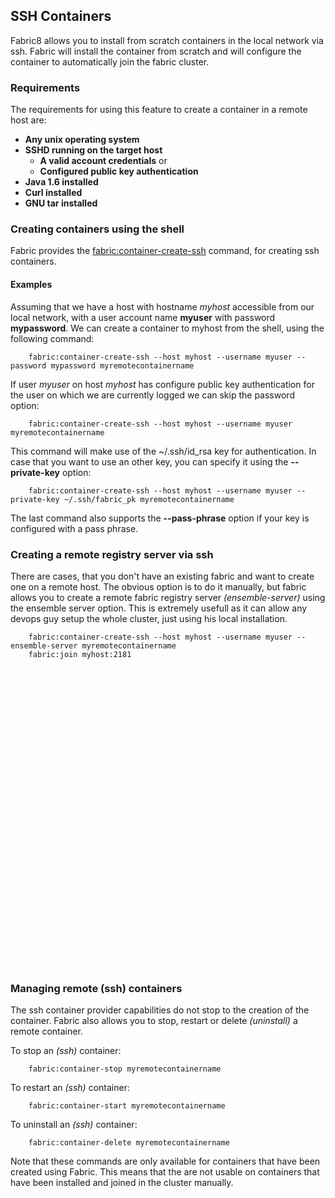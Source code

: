 ## SSH Containers

Fabric8 allows you to install from scratch containers in the local network via ssh. Fabric will install the container from scratch and will configure the container to automatically join the fabric cluster.

### Requirements

The requirements for using this feature to create a container in a remote host are:

* **Any unix operating system**
* **SSHD running on the target host**
  * **A valid account credentials** or
  * **Configured public key authentication**
* **Java 1.6 installed**
* **Curl installed**
* **GNU tar installed**

### Creating containers using the shell

Fabric provides the [fabric:container-create-ssh](commands/fabric-container-create-ssh.html) command, for creating ssh containers.

#### Examples

Assuming that we have a host with hostname *myhost* accessible from our local network, with a user account name **myuser** with password **mypassword**.
We can create a container to myhost from the shell, using the following command:

        fabric:container-create-ssh --host myhost --username myuser --password mypassword myremotecontainername

If user *myuser* on host *myhost* has configure public key authentication for the user on which we are currently logged we can skip the password option:

        fabric:container-create-ssh --host myhost --username myuser myremotecontainername

This command will make use of the ~/.ssh/id_rsa key for authentication. In case that you want to use an other key, you can specify it using the **--private-key** option:

        fabric:container-create-ssh --host myhost --username myuser --private-key ~/.ssh/fabric_pk myremotecontainername

The last command also supports the **--pass-phrase** option if your key is configured with a pass phrase.

### Creating a remote registry server via ssh

There are cases, that you don't have an existing fabric and want to create one on a remote host. The obvious option is to do it manually, but fabric allows you to create a remote fabric registry server *(ensemble-server)* using the ensemble server option.
This is extremely usefull as it can allow any devops guy setup the whole cluster, just using his local installation.

        fabric:container-create-ssh --host myhost --username myuser --ensemble-server myremotecontainername
        fabric:join myhost:2181

<object width="853" height="480"><param name="movie" value="http://www.youtube.com/v/clS_17BGgjM?version=3&amp;hl=en_US&amp;rel=0"></param><param name="allowFullScreen" value="true"></param><param name="allowscriptaccess" value="always"></param><embed src="http://www.youtube.com/v/clS_17BGgjM?version=3&amp;hl=en_US&amp;rel=0" type="application/x-shockwave-flash" width="853" height="480" allowscriptaccess="always" allowfullscreen="true"></embed></object>

### Managing remote (ssh) containers
The ssh container provider capabilities do not stop to the creation of the container. Fabric also allows you to stop, restart or delete *(uninstall)* a remote container.

To stop an *(ssh)* container:

        fabric:container-stop myremotecontainername

To restart an *(ssh)* container:

        fabric:container-start myremotecontainername

To uninstall an *(ssh)* container:

        fabric:container-delete myremotecontainername

Note that these commands are only available for containers that have been created using Fabric. This means that the are not usable on containers that have been installed and joined in the cluster manually.
